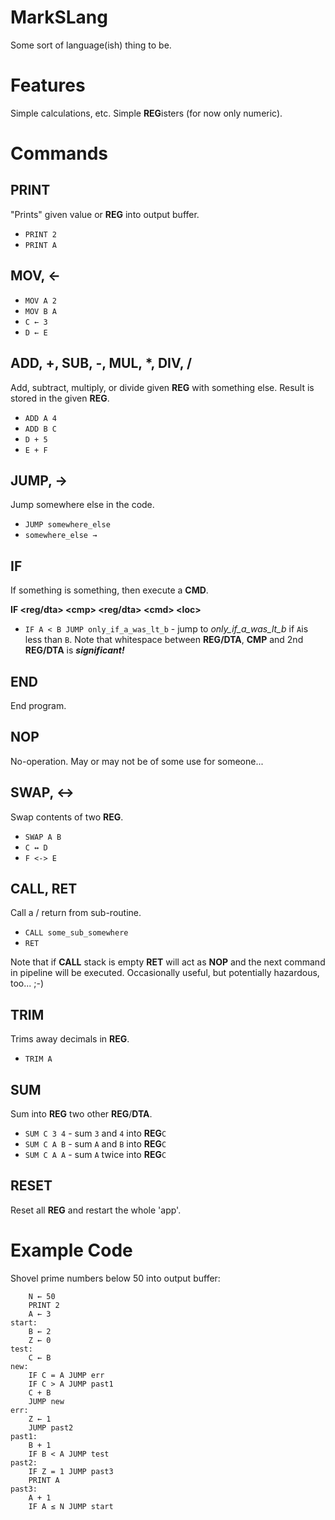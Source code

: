 # MarkSLang
Some sort of language(ish) thing to be.

# Features
Simple calculations, etc. Simple **REG**isters (for now only numeric).

# Commands
## PRINT
"Prints" given value or **REG** into output buffer.
* ``PRINT 2``
* ``PRINT A``
## MOV, ←
* ``MOV A 2``
* ``MOV B A``
* ``C ← 3``
* ``D ← E``
## ADD, +, SUB, -, MUL, *, DIV, /
Add, subtract, multiply, or divide given **REG** with something else. Result is stored in the given **REG**.
* ``ADD A 4``
* ``ADD B C``
* ``D + 5``
* ``E + F``
## JUMP, →
Jump somewhere else in the code.
* ``JUMP somewhere_else``
* ``somewhere_else →``
## IF
If something is something, then execute a **CMD**.

**IF &lt;reg/dta&gt; &lt;cmp&gt; &lt;reg/dta&gt; &lt;cmd&gt; &lt;loc&gt;**
* ``IF A < B JUMP only_if_a_was_lt_b`` - jump to *only_if_a_was_lt_b* if ``A``is less than ``B``. Note that whitespace between **REG/DTA**, **CMP** and 2nd **REG/DTA** is ***significant!*** 
## END
End program.
## NOP
No-operation. May or may not be of some use for someone...
## SWAP, ↔
Swap contents of two **REG**.
* ``SWAP A B``
* ``C ↔ D``
* ``F <-> E``
## CALL, RET
Call a / return from sub-routine.
* ``CALL some_sub_somewhere``
* ``RET``

Note that if **CALL** stack is empty **RET** will act as **NOP** and the next command in pipeline will be executed. Occasionally useful, but potentially hazardous, too... ;-)
## TRIM
Trims away decimals in **REG**.
* ``TRIM A``
## SUM
Sum into **REG** two other **REG**/**DTA**.
* ``SUM C 3 4`` - sum ``3`` and ``4`` into **REG**``C``
* ``SUM C A B`` - sum ``A`` and ``B`` into **REG**``C``
* ``SUM C A A`` - sum ``A`` twice into **REG**``C`` 
## RESET
Reset all **REG** and restart the whole 'app'.

# Example Code
Shovel prime numbers below 50 into output buffer: 
```
    N ← 50
    PRINT 2
    A ← 3
start:
    B ← 2
    Z ← 0
test:
    C ← B
new:
    IF C = A JUMP err
    IF C > A JUMP past1
    C + B
    JUMP new
err:
    Z ← 1
    JUMP past2
past1:
    B + 1
    IF B < A JUMP test
past2:
    IF Z = 1 JUMP past3
    PRINT A
past3:
    A + 1
    IF A ≤ N JUMP start
```